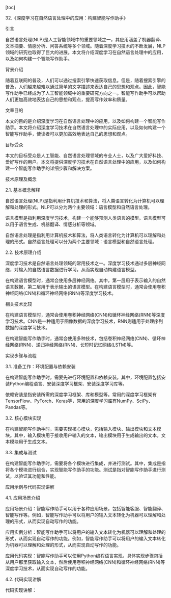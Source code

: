 
[toc]                    
                
                
32.《深度学习在自然语言处理中的应用：构建智能写作助手》

引言

自然语言处理(NLP)是人工智能领域中的重要领域之一，其应用涵盖了机器翻译、文本摘要、情感分析、问答系统等多个领域。随着深度学习技术的不断发展，NLP领域的研究也取得了巨大的进展。本文将介绍深度学习在自然语言处理中的应用，以及如何构建一个智能写作助手。

背景介绍

随着互联网的普及，人们可以通过搜索引擎快速获取信息。但是，随着搜索引擎的普及，人们越来越难以通过简单的文字描述来表达自己的思想和观点。因此，智能写作助手已经成为了人工智能领域中的重要研究方向之一。智能写作助手可以帮助人们更加高效地表达自己的思想和观点，提高写作效率和质量。

文章目的

本文的目的是介绍深度学习在自然语言处理中的应用，以及如何构建一个智能写作助手。本文将介绍深度学习技术在自然语言处理中的实际应用，以及如何构建一个智能写作助手，使读者可以更加高效地表达自己的思想和观点。

目标受众

本文的目标受众是人工智能、自然语言处理领域的专业人士，以及广大爱好科技、爱好写作的用户。本文将提供深度学习技术在自然语言处理中的应用，以及如何构建一个智能写作助手的详细步骤和解决方案。

技术原理及概念

2.1. 基本概念解释

自然语言处理(NLP)是指利用计算机技术和算法，将人类语言转化为计算机可以理解和处理的形式。NLP可以分为两个主要领域：语言模型和自然语言处理。

语言模型是指利用深度学习技术，构建一个能够预测人类语言的模型。语言模型可以用于语言生成、机器翻译、情感分析等领域。

自然语言处理是指利用计算机技术和算法，将人类语言转化为计算机可以理解和处理的形式。自然语言处理可以分为两个主要领域：语言模型和自然语言处理。

2.2. 技术原理介绍

深度学习技术是自然语言处理领域的常用技术之一。深度学习技术通过多层神经网络，对输入的自然语言数据进行学习，从而实现自动构建语言模型。

在构建语言模型时，通常会使用多层神经网络。其中，第一层用于表示输入的自然语言数据，第二层用于表示输出的语言模型。在构建语言模型时，通常会使用卷积神经网络(CNN)和循环神经网络(RNN)等深度学习技术。

相关技术比较

在构建语言模型时，通常会使用卷积神经网络(CNN)和循环神经网络(RNN)等深度学习技术。CNN是一种适用于图像数据的深度学习技术，RNN则适用于处理序列数据的深度学习技术。

在构建智能写作助手时，通常会使用多种技术，包括卷积神经网络(CNN)、循环神经网络(RNN)、递归神经网络(RNN)、长短时记忆网络(LSTM)等。

实现步骤与流程

3.1. 准备工作：环境配置与依赖安装

在构建智能写作助手时，需要先进行环境配置和依赖安装。其中，环境配置包括安装Python编程语言、安装深度学习框架、安装深度学习库等。

依赖安装是指安装所需的深度学习框架、库和模型等。常用的深度学习框架有TensorFlow、PyTorch、Keras等，常用的深度学习库有NumPy、SciPy、Pandas等。

3.2. 核心模块实现

在构建智能写作助手时，需要实现核心模块，包括输入模块、输出模块和文本模块。其中，输入模块用于接收用户输入的文本，输出模块用于生成输出的文本，文本模块用于生成文本。

3.3. 集成与测试

在构建智能写作助手时，需要将各个模块进行集成，并进行测试。其中，集成是指将各个模块进行组合，实现智能写作助手的功能。测试是指对智能写作助手进行测试，以验证其功能和性能。

应用示例与代码实现讲解

4.1. 应用场景介绍

应用场景介绍：智能写作助手可以用于各种应用场景，包括智能客服、智能翻译、智能写作等。例如，智能写作助手可以将用户的输入文本转化为机器可以理解和处理的形式，从而实现自动写作的功能。

应用实例分析：智能写作助手可以将用户的输入文本转化为机器可以理解和处理的形式，从而实现自动写作的功能。例如，智能写作助手可以将用户的输入文本转化为机器可以理解和处理的形式，从而实现自动写作的功能。

应用代码实现：智能写作助手可以使用Python编程语言实现，具体实现步骤包括从用户那里获取输入文本，然后使用卷积神经网络(CNN)和循环神经网络(RNN)等深度学习技术，从而实现自动写作的功能。

4.2. 代码实现讲解

代码实现讲解：

